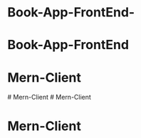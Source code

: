 # Book-App-FrontEnd-
# Book-App-FrontEnd
# Mern-Client
#   M e r n - C l i e n t  
 # Mern-Client
# Mern-Client
